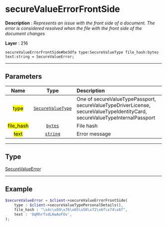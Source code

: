 # secureValueErrorFrontSide

**Description** : *Represents an issue with the front side of a document\. The error is considered resolved when the file with the front side of the document changes*

**Layer** : 216

```tl
secureValueErrorFrontSide#be3dfa type:SecureValueType file_hash:bytes text:string = SecureValueError;
```

---

## Parameters

| Name | Type | Description |
| :---: | :---: | :--- |
| <mark>type</mark> | [`SecureValueType`](type/SecureValueType) | One of secureValueTypePassport, secureValueTypeDriverLicense, secureValueTypeIdentityCard, secureValueTypeInternalPassport |
| <mark>file_hash</mark> | [`bytes`](type/bytes) | File hash |
| <mark>text</mark> | [`string`](type/string) | Error message |

---

## Type

[SecureValueError](type/SecureValueError)

---

## Example

```php
$secureValueError = $client->secureValueErrorFrontSide(
	type : $client->secureValueTypePersonalDetails(),
	file_hash : "\x4c\x69\x76\x65\x50\x72\x6f\x74\x6f",
	text : 'UqMhrfsdLHwAoFOv',
);
```